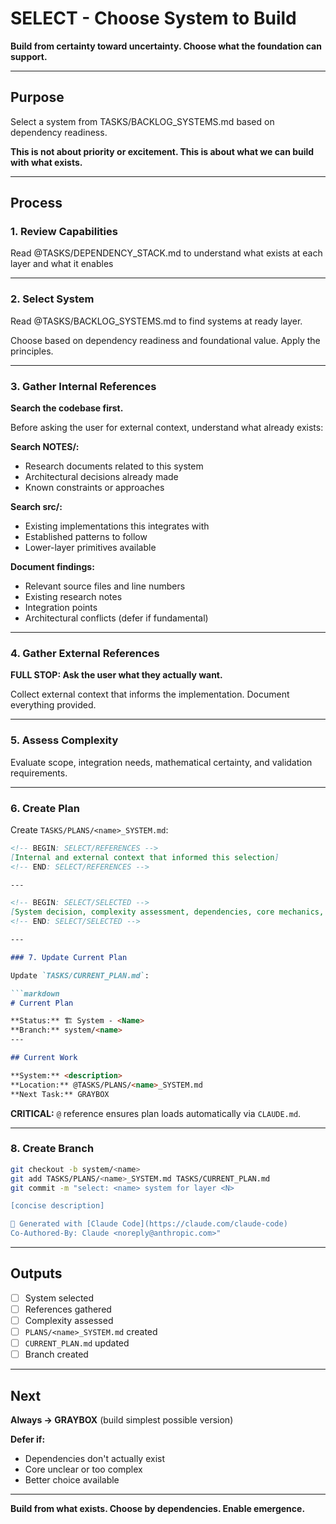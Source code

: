 # SELECT - Choose System to Build

**Build from certainty toward uncertainty. Choose what the foundation can support.**

---

## Purpose

Select a system from TASKS/BACKLOG_SYSTEMS.md based on dependency readiness.

**This is not about priority or excitement. This is about what we can build with what exists.**

---

## Process

### 1. Review Capabilities

Read @TASKS/DEPENDENCY_STACK.md to understand what exists at each layer and what it enables

---

### 2. Select System

Read @TASKS/BACKLOG_SYSTEMS.md to find systems at ready layer.

Choose based on dependency readiness and foundational value. Apply the principles.

---

### 3. Gather Internal References

**Search the codebase first.**

Before asking the user for external context, understand what already exists:

**Search NOTES/:**
- Research documents related to this system
- Architectural decisions already made
- Known constraints or approaches

**Search src/:**
- Existing implementations this integrates with
- Established patterns to follow
- Lower-layer primitives available

**Document findings:**
- Relevant source files and line numbers
- Existing research notes
- Integration points
- Architectural conflicts (defer if fundamental)

---

### 4. Gather External References

**FULL STOP: Ask the user what they actually want.**

Collect external context that informs the implementation. Document everything provided.

---

### 5. Assess Complexity

Evaluate scope, integration needs, mathematical certainty, and validation requirements.

---

### 6. Create Plan

Create `TASKS/PLANS/<name>_SYSTEM.md`:

```markdown
<!-- BEGIN: SELECT/REFERENCES -->
[Internal and external context that informed this selection]
<!-- END: SELECT/REFERENCES -->

---

<!-- BEGIN: SELECT/SELECTED -->
[System decision, complexity assessment, dependencies, core mechanics, mathematical foundation, and graybox approach]
<!-- END: SELECT/SELECTED -->

---

### 7. Update Current Plan

Update `TASKS/CURRENT_PLAN.md`:

```markdown
# Current Plan

**Status:** 🏗️ System - <Name>
**Branch:** system/<name>
---

## Current Work

**System:** <description>
**Location:** @TASKS/PLANS/<name>_SYSTEM.md
**Next Task:** GRAYBOX

```

**CRITICAL:** `@` reference ensures plan loads automatically via `CLAUDE.md`.

---

### 8. Create Branch

```bash
git checkout -b system/<name>
git add TASKS/PLANS/<name>_SYSTEM.md TASKS/CURRENT_PLAN.md
git commit -m "select: <name> system for layer <N>

[concise description]

🤖 Generated with [Claude Code](https://claude.com/claude-code)
Co-Authored-By: Claude <noreply@anthropic.com>"
```

---

## Outputs

- [ ] System selected
- [ ] References gathered
- [ ] Complexity assessed
- [ ] `PLANS/<name>_SYSTEM.md` created
- [ ] `CURRENT_PLAN.md` updated
- [ ] Branch created

---

## Next

**Always → GRAYBOX** (build simplest possible version)

**Defer if:**
- Dependencies don't actually exist
- Core unclear or too complex
- Better choice available

---

**Build from what exists. Choose by dependencies. Enable emergence.**
